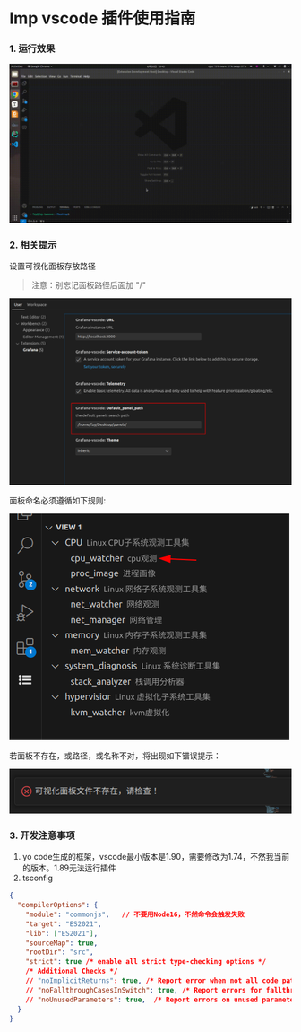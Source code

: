 #  lmp vscode 插件使用指南

### 1. 运行效果

![](./images/lmp_vscode_ext.gif)

### 2. 相关提示

设置可视化面板存放路径

> 注意：别忘记面板路径后面加 "/"

![](./images/set_panel_addr.png)

面板命名必须遵循如下规则:

![](./images/panel_name.png)

若面板不存在，或路径，或名称不对，将出现如下错误提示：

![](./images/error_info.png)

### 3. 开发注意事项

1. yo code生成的框架，vscode最小版本是1.90，需要修改为1.74，不然我当前的版本。1.89无法运行插件
2. tsconfig

```json
{
  "compilerOptions": {
    "module": "commonjs",   // 不要用Node16，不然命令会触发失败
    "target": "ES2021",
    "lib": ["ES2021"],
    "sourceMap": true,
    "rootDir": "src",
    "strict": true /* enable all strict type-checking options */
    /* Additional Checks */
    // "noImplicitReturns": true, /* Report error when not all code paths in function return a value. */
    // "noFallthroughCasesInSwitch": true, /* Report errors for fallthrough cases in switch statement. */
    // "noUnusedParameters": true,  /* Report errors on unused parameters. */
  }
}
```



